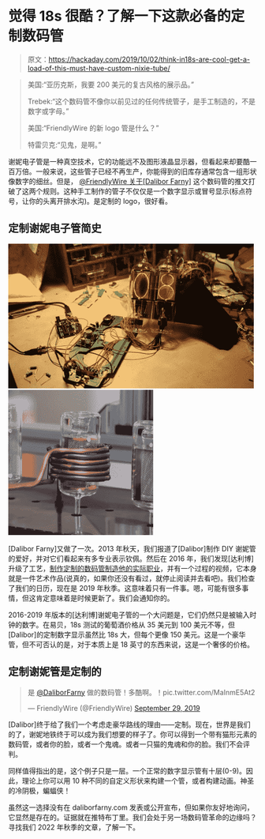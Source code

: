 # 觉得 18s 很酷？了解一下这款必备的定制数码管

> 原文：<https://hackaday.com/2019/10/02/think-in18s-are-cool-get-a-load-of-this-must-have-custom-nixie-tube/>

> 美国:“亚历克斯，我要 200 美元的复古风格的展示品。”
> 
> Trebek:“这个数码管不像你以前见过的任何传统管子，是手工制造的，不是数字或字母。”
> 
> 美国:“FriendlyWire 的新 logo 管是什么？”
> 
> 特雷贝克:“见鬼，是啊。”

谢妮电子管是一种真空技术，它的功能远不及图形液晶显示器，但看起来却要酷一百万倍。一般来说，这些管子已经不再生产，你能得到的旧库存通常包含一组形状像数字的细丝。但是， [@FriendlyWire 关于[Dalibor Farny]](https://twitter.com/FriendlyWire/status/1178097849365491712?s=20) 这个数码管的推文打破了这两个规则。这种手工制作的管子不仅仅是一个数字显示或冒号显示(标点符号，让你的头离开排水沟)。是定制的 logo，很好看。

## 定制谢妮电子管简史

 [![home-made nixie tubes](img/b22d7a0221de4feb7e178842fc11cf60.png "home-made nixie tubes")](https://hackaday.com/2013/11/07/homemade-nixie-tubes/img_7893/)  [![nixietube_thumb](img/a2d365853db64a5e502a92c99d4cb2cd.png "nixietube_thumb")](https://hackaday.com/2016/10/04/the-art-of-making-a-nixie-tube/nixietube_thumb/) 

[Dalibor Farny]又做了一次。2013 年秋天，我们报道了[Dalibor]制作 DIY 谢妮管的爱好，并对它们看起来有多专业表示钦佩。然后在 2016 年，我们发现[达利博]升级了工艺，[制作定制的数码管制造他的实际职业](https://hackaday.com/2016/10/04/the-art-of-making-a-nixie-tube/)，并有一个过程的视频，它本身就是一件艺术作品(说真的，如果你还没有看过，就停止阅读并去看吧)。我们检查了我们的日历，现在是 2019 年秋季。这意味着只有一件事。嗯，可能有很多事情，但这肯定意味着是时候更新了。我们会通知你的。

2016-2019 年版本的[达利博]谢妮电子管的一个大问题是，它们仍然只是被输入时钟的数字。在易贝，18s 测试的葡萄酒价格从 35 美元到 100 美元不等，但[Dalibor]的定制数字显示虽然比 18s 大，但每个更像 150 美元。这是一个豪华管，但不可否认的是，对于本质上是 18 英寸的东西来说，这是一个奢侈的价格。

## 定制谢妮管是定制的

> 是 [@DaliborFarny](https://twitter.com/DaliborFarny?ref_src=twsrc%5Etfw) 做的数码管！多酷啊。！pic.twitter.com/MaInmE5At2
> 
> — FriendlyWire (@FriendlyWire) [September 29, 2019](https://twitter.com/FriendlyWire/status/1178097849365491712?ref_src=twsrc%5Etfw)

[Dalibor]终于给了我们一个考虑走豪华路线的理由——定制。现在，世界是我们的了，谢妮地铁终于可以成为我们想要的样子了。你可以得到一个带有猫形元素的数码管，或者你的脸，或者一个鬼魂。或者一只猫的鬼魂和你的脸。我们不会评判。

同样值得指出的是，这个例子只是一层。一个正常的数字显示管有十层(0-9)。因此，理论上你可以用 10 种不同的自定义形状来构建一个管，或者构建动画。神圣的冷阴极，蝙蝠侠！

虽然这一选择没有在 daliborfarny.com 发表或公开宣布，但如果你友好地询问，它显然是存在的。证据就在推特布丁里。我们会处于另一场数码管革命的边缘吗？寻找我们 2022 年秋季的文章，了解一下。